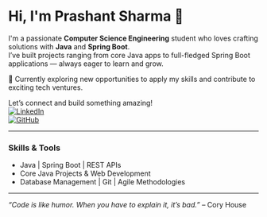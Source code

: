 # Hi, I'm Prashant Sharma 👋

I'm a passionate **Computer Science Engineering** student who loves crafting solutions with **Java** and **Spring Boot**.  
I’ve built projects ranging from core Java apps to full-fledged Spring Boot applications — always eager to learn and grow.  

🚀 Currently exploring new opportunities to apply my skills and contribute to exciting tech ventures.

Let’s connect and build something amazing!  
[![LinkedIn](https://img.shields.io/badge/LinkedIn-blue?logo=linkedin&logoColor=white)](https://www.linkedin.com/in/prashantknp8)  
[![GitHub](https://img.shields.io/badge/GitHub-black?logo=github&logoColor=white)](https://github.com/prashantknp8)

---

### Skills & Tools
- Java | Spring Boot | REST APIs  
- Core Java Projects & Web Development  
- Database Management | Git | Agile Methodologies  

---

*“Code is like humor. When you have to explain it, it’s bad.”* – Cory House  
